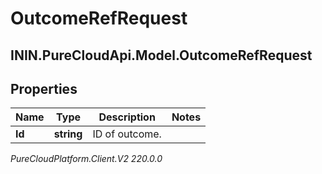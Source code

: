 # OutcomeRefRequest

## ININ.PureCloudApi.Model.OutcomeRefRequest

## Properties

|Name | Type | Description | Notes|
|------------ | ------------- | ------------- | -------------|
| **Id** | **string** | ID of outcome. | |



_PureCloudPlatform.Client.V2 220.0.0_
